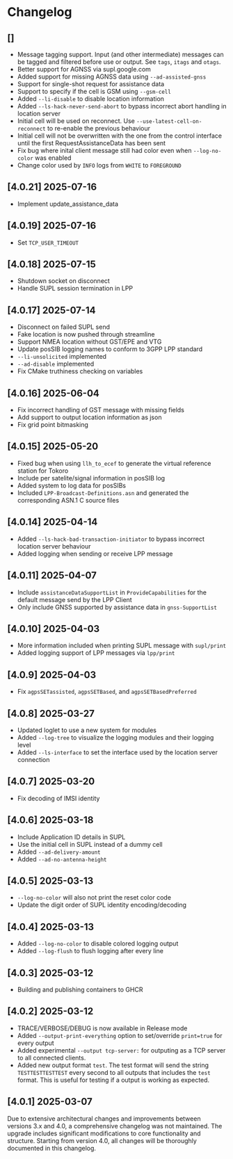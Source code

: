# Changelog

## []

- Message tagging support. Input (and other intermediate) messages can be tagged and filtered before use or output. See `tags`, `itags` and `otags`.
- Better support for AGNSS via supl.google.com
- Added support for missing AGNSS data using `--ad-assisted-gnss`
- Support for single-shot request for assistance data
- Support to specify if the cell is GSM using `--gsm-cell`
- Added `--li-disable` to disable location information
- Added `--ls-hack-never-send-abort` to bypass incorrect abort handling in location server
- Initial cell will be used on reconnect. Use `--use-latest-cell-on-reconnect` to re-enable the previous behaviour
- Initial cell will not be overwritten with the one from the control interface until the first RequestAssistanceData has been sent
- Fix bug where inital client message still had color even when `--log-no-color` was enabled
- Change color used by `INFO` logs from `WHITE` to `FOREGROUND` 

## [4.0.21] 2025-07-16

- Implement update_assistance_data

## [4.0.19] 2025-07-16

- Set `TCP_USER_TIMEOUT`

## [4.0.18] 2025-07-15

- Shutdown socket on disconnect
- Handle SUPL session termination in LPP

## [4.0.17] 2025-07-14

- Disconnect on failed SUPL send
- Fake location is now pushed through streamline
- Support NMEA location without GST/EPE and VTG
- Update posSIB logging names to conform to 3GPP LPP standard
- `--li-unsolicited` implemented
- `--ad-disable` implemented
- Fix CMake truthiness checking on variables

## [4.0.16] 2025-06-04

- Fix incorrect handling of GST message with missing fields
- Add support to output location information as json
- Fix grid point bitmasking

## [4.0.15] 2025-05-20

- Fixed bug when using `llh_to_ecef` to generate the virtual reference station for Tokoro
- Include per satelite/signal information in posSIB log
- Added system to log data for posSIBs
- Included `LPP-Broadcast-Definitions.asn` and generated the corresponding ASN.1 C source files

## [4.0.14] 2025-04-14

- Added `--ls-hack-bad-transaction-initiator` to bypass incorrect location server behaviour
- Added logging when sending or receive LPP message

## [4.0.11] 2025-04-07

- Include `assistanceDataSupportList` in `ProvideCapabilities` for the default message send by the LPP Client
- Only include GNSS supported by assistance data in `gnss-SupportList`

## [4.0.10] 2025-04-03

- More information included when printing SUPL message with `supl/print`
- Added logging support of LPP messages via `lpp/print`

## [4.0.9] 2025-04-03 

- Fix `agpsSETassisted`, `agpsSETBased`, and `agpsSETBasedPreferred`

## [4.0.8] 2025-03-27 

- Updated loglet to use a new system for modules
- Added `--log-tree` to visualize the logging modules and their logging level
- Added `--ls-interface` to set the interface used by the location server connection

## [4.0.7] 2025-03-20

- Fix decoding of IMSI identity

## [4.0.6] 2025-03-18

- Include Application ID details in SUPL
- Use the initial cell in SUPL instead of a dummy cell
- Added `--ad-delivery-amount`
- Added `--ad-no-antenna-height`

## [4.0.5] 2025-03-13

- `--log-no-color` will also not print the reset color code
- Update the digit order of SUPL identity encoding/decoding  

## [4.0.4] 2025-03-13

- Added `--log-no-color` to disable colored logging output
- Added `--log-flush` to flush logging after every line

## [4.0.3] 2025-03-12

- Building and publishing containers to GHCR

## [4.0.2] 2025-03-12

- TRACE/VERBOSE/DEBUG is now available in Release mode
- Added `--output-print-everything` option to set/override `print=true` for every output
- Added experimental `--output tcp-server:` for outputing as a TCP server to all connected clients.
- Added new output format `test`. The test format will send the string `TESTTESTTESTTEST` every second to all outputs that includes the `test` format. This is useful for testing if a output is working as expected. 

## [4.0.1] 2025-03-07

Due to extensive architectural changes and improvements between versions 3.x and 4.0, a comprehensive changelog was not maintained. The upgrade includes significant modifications to core functionality and structure. Starting from version 4.0, all changes will be thoroughly documented in this changelog.
